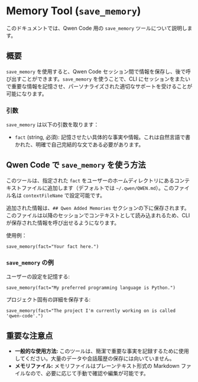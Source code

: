 # Memory Tool (`save_memory`)

このドキュメントでは、Qwen Code 用の `save_memory` ツールについて説明します。

## 概要

`save_memory` を使用すると、Qwen Code セッション間で情報を保存し、後で呼び出すことができます。`save_memory` を使うことで、CLI にセッションをまたいで重要な情報を記憶させ、パーソナライズされた適切なサポートを受けることが可能になります。

### 引数

`save_memory` は以下の引数を取ります：

- `fact` (string, 必須): 記憶させたい具体的な事実や情報。これは自然言語で書かれた、明確で自己完結的な文である必要があります。

## Qwen Code で `save_memory` を使う方法

このツールは、指定された `fact` をユーザーのホームディレクトリにあるコンテキストファイルに追加します（デフォルトでは `~/.qwen/QWEN.md`）。このファイル名は `contextFileName` で設定可能です。

追加された情報は、`## Qwen Added Memories` セクションの下に保存されます。このファイルは以降のセッションでコンテキストとして読み込まれるため、CLI が保存された情報を呼び出せるようになります。

使用例：

```
save_memory(fact="Your fact here.")
```

### `save_memory` の例

ユーザーの設定を記憶する:

```
save_memory(fact="My preferred programming language is Python.")
```

プロジェクト固有の詳細を保存する:

```
save_memory(fact="The project I'm currently working on is called 'qwen-code'.")
```

## 重要な注意点

- **一般的な使用方法:** このツールは、簡潔で重要な事実を記録するために使用してください。大量のデータや会話履歴の保存には向いていません。
- **メモリファイル:** メモリファイルはプレーンテキスト形式の Markdown ファイルなので、必要に応じて手動で確認や編集が可能です。
